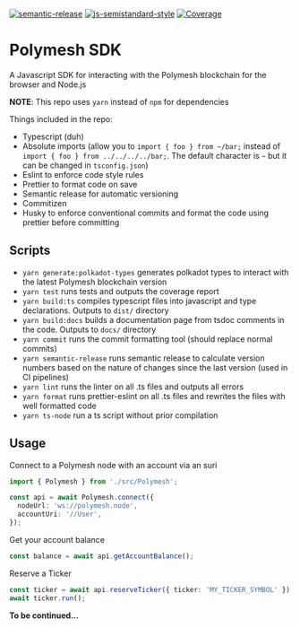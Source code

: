 [![semantic-release](https://img.shields.io/badge/%20%20%F0%9F%93%A6%F0%9F%9A%80-semantic--release-e10079.svg)](https://github.com/semantic-release/semantic-release)
[![js-semistandard-style](https://img.shields.io/badge/code%20style-semistandard-brightgreen.svg?style=flat-square)](https://github.com/standard/semistandard)
[![Coverage](https://sonarcloud.io/api/project_badges/measure?project=PolymathNetwork_polymesh-sdk&metric=coverage)](https://sonarcloud.io/dashboard?id=PolymathNetwork_polymesh-sdk)

# Polymesh SDK

A Javascript SDK for interacting with the Polymesh blockchain for the browser and Node.js

**NOTE**: This repo uses `yarn` instead of `npm` for dependencies

Things included in the repo:

- Typescript (duh)
- Absolute imports (allow you to `import { foo } from ~/bar;` instead of `import { foo } from ../../../../bar;`. The default character is `~` but it can be changed in `tsconfig.json`)
- Eslint to enforce code style rules
- Prettier to format code on save
- Semantic release for automatic versioning
- Commitizen
- Husky to enforce conventional commits and format the code using prettier before committing

## Scripts

- `yarn generate:polkadot-types` generates polkadot types to interact with the latest Polymesh blockchain version
- `yarn test` runs tests and outputs the coverage report
- `yarn build:ts` compiles typescript files into javascript and type declarations. Outputs to `dist/` directory
- `yarn build:docs` builds a documentation page from tsdoc comments in the code. Outputs to `docs/` directory
- `yarn commit` runs the commit formatting tool (should replace normal commits)
- `yarn semantic-release` runs semantic release to calculate version numbers based on the nature of changes since the last version (used in CI pipelines)
- `yarn lint` runs the linter on all .ts files and outputs all errors
- `yarn format` runs prettier-eslint on all .ts files and rewrites the files with well formatted code
- `yarn ts-node` run a ts script without prior compilation

## Usage

Connect to a Polymesh node with an account via an suri

```ts
import { Polymesh } from './src/Polymesh';

const api = await Polymesh.connect({
  nodeUrl: 'ws://polymesh.node',
  accountUri: '//User',
});
```

Get your account balance

```ts
const balance = await api.getAccountBalance();
```

Reserve a Ticker

```ts
const ticker = await api.reserveTicker({ ticker: 'MY_TICKER_SYMBOL' });
await ticker.run();
```

**To be continued...**
